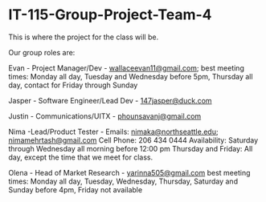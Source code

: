 # IT-115-Group-Project-Team-4

This is where the project for the class will be.

Our group roles are:

Evan - Project Manager/Dev - wallaceevan11@gmail.com; best meeting times: Monday all day, Tuesday and Wednesday before 5pm, Thursday all day, contact for Friday through Sunday

Jasper - Software Engineer/Lead Dev - 147jasper@duck.com

Justin - Communications/UITX - phounsavanj@gmail.com

Nima -Lead/Product Tester - Emails: nimaka@northseattle.edu; nimamehrtash@gmail.com
                            Cell Phone: 206 434 0444
                            Availability: Saturday through Wednesday all morning before 12:00 pm
                                          Thursday and Friday: All day, except the time that we meet for class.  

Olena - Head of Market Research - yarinna505@gmail.com  best meeting times:  Monday all day, Tuesday, Wednesday, Thursday, Saturday and Sunday before 4pm, Friday not available


